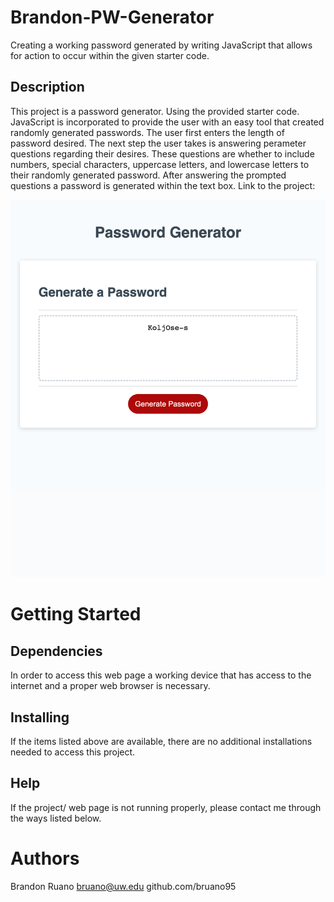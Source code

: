 # Brandon-PW-Generator
Creating a working password generated by writing JavaScript that allows for action to occur within the given starter code.

## Description
This project is a password generator. Using the provided starter code. JavaScript is incorporated to provide the user with an easy tool that created randomly generated passwords. The user first enters the length of password desired. The next step the user takes is answering perameter questions regarding their desires. These questions are whether to include numbers, special characters, uppercase letters, and lowercase letters to their randomly generated password. After answering the prompted questions a password is generated within the text box.
Link to the project:

![Alt text](Assets/images/PW-generator.png)

# Getting Started

## Dependencies

In order to access this web page a working device that has access to the internet and a proper web browser is necessary.

## Installing

If the items listed above are available, there are no additional installations needed to access this project.

## Help

If the project/ web page is not running properly, please contact me through the ways listed below.

# Authors

Brandon Ruano
bruano@uw.edu
github.com/bruano95